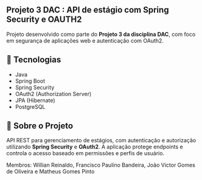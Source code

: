 ## Projeto 3 DAC : API de estágio com Spring Security e OAUTH2
Projeto desenvolvido como parte do **Projeto 3 da disciplina DAC**, com foco em segurança de aplicações web e autenticação com OAuth2.

## 🚀 Tecnologias
- Java
- Spring Boot
- Spring Security
- OAuth2 (Authorization Server)
- JPA (Hibernate)
- PostgreSQL

## 🎯 Sobre o Projeto
API REST para gerenciamento de estágios, com autenticação e autorização utilizando **Spring Security** e **OAuth2**. A aplicação protege endpoints e controla o acesso baseado em permissões e perfis de usuário.

Membros: Willian Reinaldo, Francisco Paulino Bandeira, João Victor Gomes de Oliveira e Matheus Gomes Pinto
